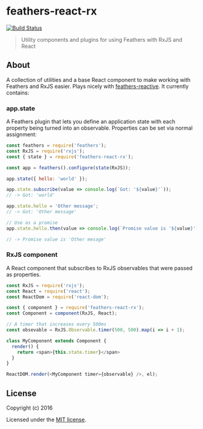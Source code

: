 # feathers-react-rx

[![Build Status](https://travis-ci.org/bullish-ventures/feathers-react-rx.png?branch=master)](https://travis-ci.org/bullish-ventures/feathers-react-rx)

> Utility components and plugins for using Feathers with RxJS and React

## About

A collection of utilities and a base React component to make working with Feathers and RxJS easier. Plays nicely with [feathers-reactive](https://github.com/feathersjs/feathers-reactive). It currently contains:

### app.state

A Feathers plugin that lets you define an application state with each property being turned into an observable. Properties can be set via normal assignment:

```js
const feathers = require('feathers');
const RxJS = require('rxjs');
const { state } = require('feathers-react-rx');

const app = feathers().configure(state(RxJS));

app.state({ hello: 'world' });

app.state.subscribe(value => console.log(`Got: '${value}'`));
// -> Got: 'world'

app.state.hello = 'Other message';
// -> Got: 'Other message'

// Use as a promise
app.state.hello.then(value => console.log(`Promise value is '${value}'`));

// -> Promise value is 'Other mesage'
```

### RxJS component

A React component that subscribes to RxJS observables that were passed as properties.

```js
const RxJS = require('rxjs');
const React = require('react');
const ReactDom = require('react-dom');

const { component } = require('feathers-react-rx');
const Component = component(RxJS, React);

// A timer that increases every 500ms
const obsevable = RxJS.Observable.timer(500, 500).map(i => i + 1);

class MyComponent extends Component {
  render() {
    return <span>{this.state.timer}</span>
  }
}

ReactDOM.render(<MyComponent timer={observable} />, el);
```

## License

Copyright (c) 2016

Licensed under the [MIT license](LICENSE).
